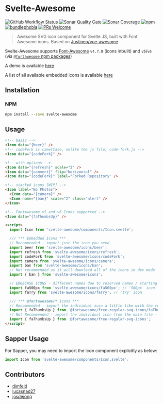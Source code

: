 # Svelte-Awesome

[![GitHub Workflow Status](https://img.shields.io/github/actions/workflow/status/RobBrazier/svelte-awesome/build.yaml?style=flat-square&branch=master)](https://github.com/RobBrazier/svelte-awesome/actions)
[![Sonar Quality Gate](https://img.shields.io/sonar/quality_gate/RobBrazier_svelte-awesome?server=https%3A%2F%2Fsonarcloud.io&style=flat-square)](https://sonarcloud.io/summary/overall?id=RobBrazier_svelte-awesome)
[![Sonar Coverage](https://img.shields.io/sonar/coverage/RobBrazier_svelte-awesome?server=https%3A%2F%2Fsonarcloud.io&style=flat-square)](https://sonarcloud.io/summary/overall?id=RobBrazier_svelte-awesome)
[![npm](https://img.shields.io/npm/v/svelte-awesome.svg?style=flat-square)](https://www.npmjs.com/package/svelte-awesome)
[![bundlephobia](https://img.shields.io/bundlephobia/minzip/svelte-awesome?style=flat-square)](https://bundlephobia.com/result?p=svelte-awesome)
[![PRs Welcome](https://img.shields.io/badge/PRs-welcome-brightgreen.svg?style=flat-square)](http://makeapullrequest.com)

> Awesome SVG icon component for Svelte JS, built with Font Awesome icons.
> Based on [Justineo/vue-awesome][vue-awesome]

Svelte-Awesome supports [Font-Awesome][font-awesome] `v4.7.0` (icons inbuilt)
and `v5`/`v6` (via [`@fortawesome` npm packages][fortawesome-icons])

A demo is available [here][demo]

A list of all available embedded icons is available [here][icons]

## Installation

### NPM

```bash
npm install --save svelte-awesome
```

## Usage

```html
<!-- basic -->
<Icon data="{beer}" />
<!-- codeFork is camelCase, unlike the js file, code-fork.js -->
<Icon data="{codeFork}" />

<!-- with options -->
<Icon data="{refresh}" scale="2" />
<Icon data="{comment}" flip="horizontal" />
<Icon data="{codeFork}" label="Forked Repository" />

<!-- stacked icons [WIP] -->
<Icon label="No Photos">
  <Icon data="{camera}" />
  <Icon name="{ban}" scale="2" class="alert" />
</Icon>

<!-- FontAwesome v5 and v6 Icons supported -->
<Icon data="{faThumbsUp}" />

<script>
  import Icon from 'svelte-awesome/components/Icon.svelte';

  /// *** Embedded Icons ***
  // Recommended - import just the icon you need
  import beer from 'svelte-awesome/icons/beer';
  import refresh from 'svelte-awesome/icons/refresh';
  import codeFork from 'svelte-awesome/icons/codeFork';
  import camera from 'svelte-awesome/icons/camera';
  import ban from 'svelte-awesome/icons/ban';
  // Not recommended as it will download all of the icons in dev mode
  import { ban } from 'svelte-awesome/icons';

  // EDGECASE ICONS - different names due to reserved names / starting with numbers
  import fa500px from 'svelte-awesome/icons/fa500px'; // '500px' icon
  import faTry from 'svelte-awesome/icons/faTry'; // 'try' icon

  /// *** @fortawesome/* Icons ***
  // Recommended - import the individual icon a little like with the recommended embedded icons approach above
  import { faThumbsUp } from '@fortawesome/free-regular-svg-icons/faThumbsUp';
  // Not Recommended - import the individual icon from the main file - it will download all of the icons in dev mode
  import { faThumbsUp } from '@fortawesome/free-regular-svg-icons';
</script>
```

## Sapper Usage

For Sapper, you may need to import the Icon component explicitly as below:

```javascript
import Icon from 'svelte-awesome/components/Icon.svelte';
```

## Contributors

- [dimfeld](https://github.com/dimfeld)
- [lucasnad27](https://github.com/lucasnad27)
- [josdejong](https://github.com/josdejong)

[vue-awesome]: https://github.com/Justineo/vue-awesome
[font-awesome]: https://github.com/FortAwesome/Font-Awesome
[demo]: https://robbrazier.github.io/svelte-awesome
[icons]: https://robbrazier.github.io/svelte-awesome/icons
[fortawesome-icons]: https://www.npmjs.com/search?q=%40fortawesome%20icons
